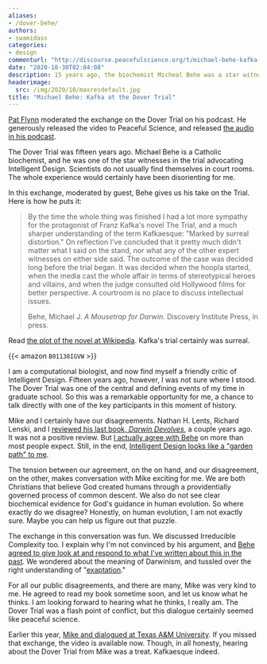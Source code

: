 ```yaml
---
aliases:
- /dover-behe/
authors:
- swamidass
categories:
- design
commenturl: "http://discourse.peacefulscience.org/t/michael-behe-kafka-at-the-dover-trial/12294"
date: "2020-10-30T02:04:08"
description: 15 years ago, the biochemist Micheal Behe was a star witness at the Dover Trial. He explains the trial was Kafkaesque, a surreal experience.
headerimage:
  src: /img/2020/10/maxresdefault.jpg
title: "Michael Behe: Kafka at the Dover Trial"
---
```


[Pat Flynn](http://chroniclesofstrength.com/) moderated the exchange on the Dover Trial on his podcast. He generously released the video to Peaceful Science, and released [the audio in his podcast](https://podcasts.apple.com/us/podcast/the-pat-flynn-show/id1253261458).

The Dover Trial was fifteen years ago. Michael Behe is a Catholic biochemist, and he was one of the star witnesses in the trial advocating Intelligent Design. Scientists do not usually find themselves in court rooms. The whole experience would certainly have been disorienting for me.

In this exchange, moderated by guest, Behe gives us his take on the Trial. Here is how he puts it:

> By the time the whole thing was finished I had a lot more sympathy for the protagonist of Franz Kafka's novel The Trial, and a much sharper understanding of the term Kafkaesque: "Marked by surreal distortion." On reflection I've concluded that it pretty much didn't matter what I said on the stand, nor what any of the other expert witnesses on either side said. The outcome of the case was decided long before the trial began. It was decided when the hoopla started, when the media cast the whole affair in terms of stereotypical heroes and villains, and when the judge consulted old Hollywood films for better perspective. A courtroom is no place to discuss intellectual issues.
>
> Behe, Michael J. *A Mousetrap for Darwin*. Discovery Institute Press, in press.

Read [the plot of the novel at Wikipedia](https://en.wikipedia.org/wiki/The_Trial). Kafka's trial certainly was surreal.

{{< amazon `B01138IGVW` >}}

I am a computational biologist, and now find myself a friendly critic of Intelligent Design. Fifteen years ago, however, I was not sure where I stood. The Dover Trial was one of the central and defining events of my time in graduate school. So this was a remarkable opportunity for me, a chance to talk directly with one of the key participants in this moment of history.

Mike and I certainly have our disagreements. Nathan H. Lents, Richard Lenski, and I [reviewed his last book, *Darwin Devolves*](https://discourse.peacefulscience.org/t/darwin-devolves-the-end-of-evolution/4270), a couple years ago. It was not a positive review. But [I actually agree with Behe](http://peacefulscience.org/agree-behe/) on more than most people expect. Still, in the end, [Intelligent Design looks like a "garden path" to me](http://peacefulscience.org/garden-path).

The tension between our agreement, on the on hand, and our disagreement, on the other, makes conversation with Mike exciting for me. We are both Christians that believe God created humans through a providentially governed process of common descent. We also do not see clear biochemical evidence for God's guidance in human evolution. So where exactly do we disagree? Honestly, on human evolution, I am not exactly sure. Maybe you can help us figure out that puzzle.

The exchange in this conversation was fun. We discussed Irreducible Complexity too. I explain why I'm not convinced by his argument, and [Behe agreed to give look at and respond to what I've written about this in the past](https://discourse.peacefulscience.org/t/which-irreducible-complexity/662). We wondered about the meaning of Darwinism, and tussled over the right understanding of "[exaptation](https://en.wikipedia.org/wiki/Exaptation)."

For all our public disagreements, and there are many, Mike was very kind to me. He agreed to read my book sometime soon, and let us know what he thinks. I am looking forward to hearing what he thinks, I really am. The Dover Trial was a flash point of conflict, but this dialogue certainly seemed like peaceful science.

Earlier this year, [Mike and dialogued at Texas A&M University](https://peacefulscience.org/covid-19-created-designed/). If you missed that exchange, the video is available now. Though, in all honesty, hearing about the Dover Trial from Mike was a treat. Kafkaesque indeed.

